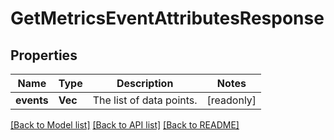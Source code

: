 # GetMetricsEventAttributesResponse

## Properties

Name | Type | Description | Notes
------------ | ------------- | ------------- | -------------
**events** | **Vec<String>** | The list of data points. | [readonly]

[[Back to Model list]](../README.md#documentation-for-models) [[Back to API list]](../README.md#documentation-for-api-endpoints) [[Back to README]](../README.md)


